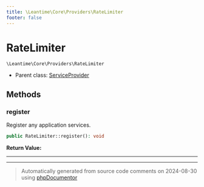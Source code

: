 ```yaml
---
title: \Leantime\Core\Providers\RateLimiter
footer: false
---
```


# RateLimiter




`\Leantime\Core\Providers\RateLimiter`

* Parent class: [ServiceProvider](../../../../classes.md)



## Methods

### register

Register any application services.

```php
public RateLimiter::register(): void
```









**Return Value:**





---


---
> Automatically generated from source code comments on 2024-08-30 using [phpDocumentor](http://www.phpdoc.org/)
